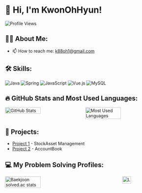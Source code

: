 # 👋 Hi, I'm KwonOhHyun!

![Profile Views](https://komarev.com/ghpvc/?username=Kwon9302&color=brightgreen)

## 👨‍💻 About Me:
- 📫 How to reach me: [k88oh1@gmail.com](mailto:k88oh1@gmail.com)

## 🛠 Skills:
![Java](https://img.shields.io/badge/Java-ED8B00?style=for-the-badge&logo=java&logoColor=white)
![Spring](https://img.shields.io/badge/Spring-6DB33F?style=for-the-badge&logo=spring&logoColor=white)
![JavaScript](https://img.shields.io/badge/JavaScript-F7DF1E?style=for-the-badge&logo=javascript&logoColor=black)
![Vue.js](https://img.shields.io/badge/Vue.js-35495E?style=for-the-badge&logo=vue.js&logoColor=4FC08D)
![MySQL](https://img.shields.io/badge/MySQL-4479A1?style=for-the-badge&logo=mysql&logoColor=white)

## 🔥 GitHub Stats and Most Used Languages:
<div style="display: flex; justify-content: space-between;">
  <img src="https://github-readme-stats.vercel.app/api?username=Kwon9302&show_icons=true&theme=radical&card_width=400" alt="GitHub Stats" style="width: 48%;"/>
  <img src="https://github-readme-stats.vercel.app/api/top-langs/?username=Kwon9302&layout=compact&theme=radical&card_width=400" alt="Most Used Languages" style="width: 48%;"/>
</div>

## 🚀 Projects:
- [Project 1](https://github.com/PleaseGiveMeAssets) - StockAsset Management
- [Project 2](https://github.com/Kwon9302/AccountBook) - AccountBook

## 💻 My Problem Solving Profiles:

<div style="display: flex; justify-content: space-between;">
  <!-- 백준 티어 및 통계 -->
  <img src="http://mazassumnida.wtf/api/v2/generate_badge?boj=porsche911bb" alt="Baekjoon solved.ac stats" style="width: 48%;"/>
  <a href="https://leetcode.com/k88oh/">
    <img src="https://leetcard.jacoblin.cool/k88oh?theme=dark&font=source_code_pro" alt="LeetCode Stats" style="width: 48%;" />
  </a>
</div>
